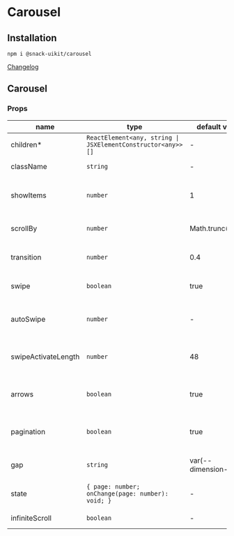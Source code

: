 # Carousel

## Installation

`npm i @snack-uikit/carousel`

[Changelog](./CHANGELOG.md)

[//]: DOCUMENTATION_SECTION_START
[//]: THIS_SECTION_IS_AUTOGENERATED_PLEASE_DONT_EDIT_IT
## Carousel
### Props
| name | type | default value | description |
|------|------|---------------|-------------|
| children* | `ReactElement<any, string \| JSXElementConstructor<any>>[]` | - | Массив айтемов |
| className | `string` | - | CSS - класснейм |
| showItems | `number` | 1 | Кол-во отображаемых единовременно айтемов |
| scrollBy | `number` | Math.trunc(show) | Сдвиг айтемов при смене 1 страницы |
| transition | `number` | 0.4 | Время переключения 1 страницы (в s) |
| swipe | `boolean` | true | Переключение страниц свайпом |
| autoSwipe | `number` | - | Автоматическое переключение слайдов в секундах |
| swipeActivateLength | `number` | 48 | Минимальная длина в px для активации свайпа |
| arrows | `boolean` | true | Использовать стрелки для переключения страниц |
| pagination | `boolean` | true | Использовать пагинацию для переключения страниц |
| gap | `string` | var(--dimension-2m) | Расстояние между айтемами |
| state | `{ page: number; onChange(page: number): void; }` | - | Управление состоянием извне |
| infiniteScroll | `boolean` | - | Цикличная прокрутка |


[//]: DOCUMENTATION_SECTION_END
